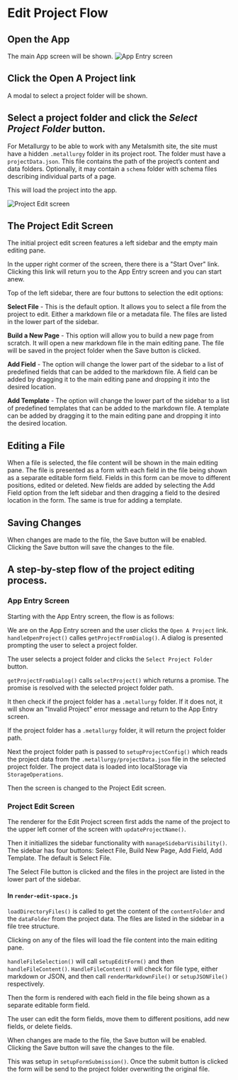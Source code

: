 # Edit Project Flow

## Open the App

The main App screen will be shown.
![App Entry screen](../images/app-entry-screen.png)

## Click the Open A Project link

A modal to select a project folder will be shown.

## Select a project folder and click the _Select Project Folder_ button.

For Metallurgy to be able to work with any Metalsmith site, the site must have a hidden `.metallurgy` folder in its project root. The folder must have a `projectData.json`. This file contains the path of the project’s content and data folders. Optionally, it may contain a `schema` folder with schema files describing individual parts of a page.

This will load the project into the app.

![Project Edit screen](../images/project-edit-screen.png)

## The Project Edit Screen

The initial project edit screen features a left sidebar and the empty main editing pane.

In the upper right cormer of the screen, there there is a "Start Over" link. Clicking this link will return you to the App Entry screen and you can start anew.

Top of the left sidebar, there are four buttons to selection the edit options:

**Select File** - This is the default option. It allows you to select a file from the project to edit. Either a markdown file or a metadata file. The files are listed in the lower part of the sidebar.

**Build a New Page** - This option will allow you to build a new page from scratch. It will open a new markdown file in the main editing pane. The file will be saved in the project folder when the Save button is clicked.

**Add Field** - The option will change the lower part of the sidebar to a list of predefined fields that can be added to the markdown file. A field can be added by dragging it to the main editing pane and dropping it into the desired location.

**Add Template** - The option will change the lower part of the sidebar to a list of predefined templates that can be added to the markdown file. A template can be added by dragging it to the main editing pane and dropping it into the desired location.

## Editing a File

When a file is selected, the file content will be shown in the main editing pane. The file is presented as a form with each field in the file being shown as a separate editable form field. Fields in this form can be move to different positions, edited or deleted. New fields are added by selecting the Add Field option from the left sidebar and then dragging a field to the desired location in the form. The same is true for adding a template.

## Saving Changes

When changes are made to the file, the Save button will be enabled. Clicking the Save button will save the changes to the file.

## A step-by-step flow of the project editing process.

### App Entry Screen

Starting with the App Entry screen, the flow is as follows:

We are on the App Entry screen and the user clicks the `Open A Project` link.
`handleOpenProject()` calles `getProjectFromDialog()`. A dialog is presented prompting the user to select a project folder.

The user selects a project folder and clicks the `Select Project Folder` button.

`getProjectFromDialog()` calls `selectProject()` which returns a promise. The promise is resolved with the selected project folder path.

It then check if the project folder has a `.metallurgy` folder. If it does not, it will show an "Invalid Project" error message and return to the App Entry screen.

If the project folder has a `.metallurgy` folder, it will return the project folder path.

Next the project folder path is passed to `setupProjectConfig()` which reads the project data from the `.metallurgy/projectData.json` file in the selected project folder. The project data is loaded into localStorage via `StorageOperations`.

Then the screen is changed to the Project Edit screen.

### Project Edit Screen

The renderer for the Edit Project screen first adds the name of the project to the upper left corner of the screen with `updateProjectName()`.

Then it initiallizes the sidebar functionality with `manageSidebarVisibility()`. The sidebar has four buttons: Select File, Build New Page, Add Field, Add Template. The default is Select File.

The Select File button is clicked and the files in the project are listed in the lower part of the sidebar.

#### In `render-edit-space.js`

`loadDirectoryFiles()` is called to get the content of the `contentFolder` and the `dataFolder` from the project data. The files are listed in the sidebar in a file tree structure.

Clicking on any of the files will load the file content into the main editing pane.

`handleFileSelection()` will call `setupEditForm()` and then `handleFileContent()`. `HandleFileContent()` will check for file type, either markdown or JSON, and then call `renderMarkdownFile()` or `setupJSONFile()` respectively.

Then the form is rendered with each field in the file being shown as a separate editable form field.

The user can edit the form fields, move them to different positions, add new fields, or delete fields.

When changes are made to the file, the Save button will be enabled. Clicking the Save button will save the changes to the file.

This was setup in `setupFormSubmission()`. Once the submit button is clicked the form will be send to the project folder overwriting the original file.
